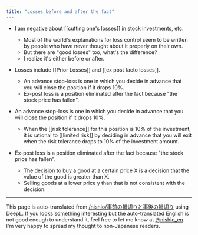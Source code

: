 ```yaml
---
title: "Losses before and after the fact"
---
```


- I am negative about [[cutting one's losses]] in stock investments, etc.
    - Most of the world's explanations for loss control seem to be written by people who have never thought about it properly on their own.
    - But there are "good losses" too, what's the difference?
    - I realize it's either before or after.
- Losses include [[Prior Losses]] and [[ex post facto losses]].
    - An advance stop-loss is one in which you decide in advance that you will close the position if it drops 10%.
    - Ex-post loss is a position eliminated after the fact because "the stock price has fallen".

- An advance stop-loss is one in which you decide in advance that you will close the position if it drops 10%.
    - When the [[risk tolerance]] for this position is 10% of the investment, it is rational to [[limited risk]] by deciding in advance that you will exit when the risk tolerance drops to 10% of the investment amount.
- Ex-post loss is a position eliminated after the fact because "the stock price has fallen".
    - The decision to buy a good at a certain price X is a decision that the value of the good is greater than X.
    - Selling goods at a lower price y than that is not consistent with the decision.
---
This page is auto-translated from [/nishio/事前の損切りと事後の損切り](https://scrapbox.io/nishio/事前の損切りと事後の損切り) using DeepL. If you looks something interesting but the auto-translated English is not good enough to understand it, feel free to let me know at [@nishio_en](https://twitter.com/nishio_en). I'm very happy to spread my thought to non-Japanese readers.